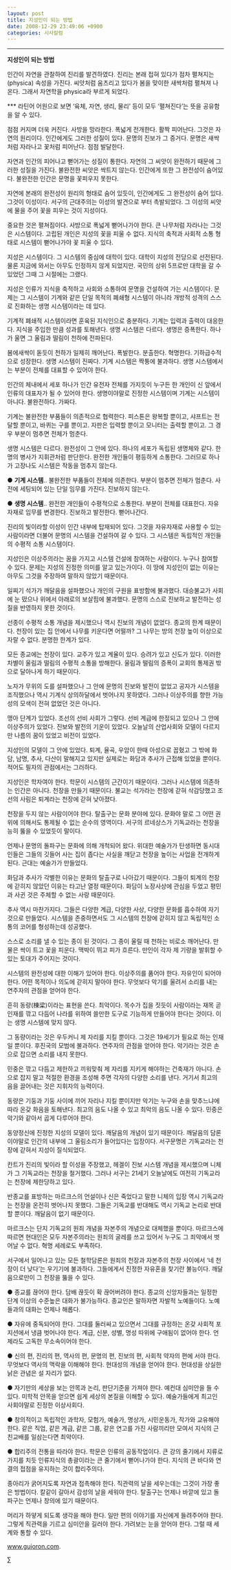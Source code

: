 ```yaml
---
layout: post
title: 지성인이 되는 방법
date: 2008-12-29 23:49:06 +0900
categories: 시사칼럼
---
```

****

**지성인이 되는 방법**

인간이 자연을 관찰하여 진리를 발견하였다. 진리는 본래 접혀 있다가 점차 펼쳐지는(physica) 속성을 가진다. 씨앗처럼 움츠리고 있다가 봄을 맞이한 새싹처럼 펼쳐져 나온다. 그래서 자연학을 physica라 부르게 되었다.

\*** 라틴어 어원으로 보면 ‘육체, 자연, 생리, 물리’ 등이 모두 ‘펼쳐진다’는 뜻을 공유함을 알 수 있다.

점점 커지며 더욱 커진다. 사방을 망라한다. 폭넓게 전개한다. 활짝 피어난다. 그것은 자연의 원리이다. 인간에게도 그러한 성질이 있다. 문명의 진보가 그 증거다. 문명은 새싹처럼 자라나고 꽃처럼 피어난다. 점점 발달한다.

자연과 인간의 피어나고 뻗어가는 성질이 통한다. 자연의 그 씨앗이 완전하기 때문에 그러한 성질을 가진다. 불완전한 씨앗은 싹트지 않는다. 인간에게 또한 그 완전성이 숨어있다. 불완전한 인간은 문명을 꽃피우지 못한다. 

자연에 본래의 완전성이 원리의 형태로 숨어 있듯이, 인간에게도 그 완전성이 숨어 있다. 그것이 이성이다. 서구의 근대주의는 이성의 발견으로 부터 촉발되었다. 그 이성의 씨앗에 물을 주어 꽃을 피우는 것이 지성이다.

중요한 것은 펼쳐짐이다. 사방으로 폭넓게 뻗어나가야 한다. 큰 나무처럼 자라나는 그것은 시스템이다. 고립된 개인은 지성의 꽃을 피울 수 없다. 지식의 축적과 사회적 소통 형태로 시스템이 뻗어나가야 꽃 피울 수 있다.

지성은 시스템이다. 그 시스템의 중심에 대학이 있다. 대학이 지성의 전당으로 선전된다. 물론 지금에 와서는 아무도 인정하지 않게 되었지만. 국민의 상위 5프로만 대학을 갈 수 있었던 그때 그 시절에는 그랬다.

지성은 인류가 지식을 축적하고 사회와 소통하여 문명을 건설하여 가는 시스템이다. 문제는 그 시스템이 기계와 같은 단일 목적의 폐쇄형 시스템이 아니라 개방적 성격의 스스로 진화하는 생명 시스템이라는 데 있다.

기계적 폐쇄적 시스템이라면 훈육된 지식인으로 충분하다. 기계는 입력과 출력이 대응한다. 지식을 주입한 만큼 성과를 토해낸다. 생명 시스템은 다르다. 생명은 증폭한다. 하나가 울면 그 울림과 떨림이 천하에 전파된다. 

봄에새싹이 돋듯이 천하가 일제히 깨어난다. 폭발한다. 분출한다. 혁명한다. 기하급수적으로 성장한다. 생명 시스템이 진짜다. 기계 시스템은 짝퉁에 불과하다. 생명 시스템에서는 부분이 전체를 대표할 수 있어야 한다. 

인간의 체내에서 세포 하나가 인간 유전자 전체를 가지듯이 누구든 한 개인이 신 앞에서 인류의 대표자가 될 수 있어야 한다. 생명이야말로 진정한 시스템이며 기계는 시스템이 아니다. 불완전하다. 가짜다.

기계는 불완전한 부품들이 의존적으로 협력한다. 피스톤은 왕복할 뿐이고, 샤프트는 전달할 뿐이고, 바퀴는 구를 뿐이고. 자판은 입력할 뿐이고 모니터는 출력할 뿐이고. 그 경우 부분이 멈추면 전체가 멈춘다. 

생명 시스템은 다르다. 완전성이 그 안에 있다. 하나의 세포가 독립된 생명체와 같다. 한 명의 병사가 지휘관처럼 판단한다. 완전한 개인들이 평등하게 소통한다. 그러므로 하나가 고장나도 시스템은 작동을 멈추지 않는다.

● **기계 시스템**.. 불완전한 부품들이 전체에 의존한다. 부분이 멈추면 전체가 멈춘다. 사전에 세팅되어 있는 단일 임무를 가진다. 진보하지 않는다.

● **생명 시스템**.. 완전한 개인들이 수평적으로 소통한다. 부분이 전체를 대표한다. 자유자재로 임무를 변경한다. 진보하고 발전한다. 뻗어나간다.

진리의 빛이라할 이성이 인간 내부에 탑재되어 있다. 그것을 자유자재로 사용할 수 있는 사람이라면 더불어 문명의 시스템을 건설하여 갈 수 있다. 그 시스템은 독립적인 개인들의 수평적 소통 시스템이다. 

지성인은 이상주의라는 꿈을 가지고 시스템 건설에 참여하는 사람이다. 누구나 참여할 수 있다. 문제는 지성의 진정한 의미를 알고 있는가이다. 이 땅에 지성인이 없는 이유는 아무도 그것을 주장하여 말하지 않았기 때문이다.

일찌기 석가가 깨달음을 설파했으나 개인의 구원을 표방함에 불과했다. 대승불교가 사회에 눈 떴으나 위에서 아래로의 보살핌에 불과했다. 문명의 스스로 진보하고 발전하는 성질을 반영하지 못한 것이다. 

선종이 수평적 소통 개념을 제시했으나 역시 진보의 개념이 없었다. 종교의 한계 때문이다. 천장이 있는 집 안에서 나무를 키운다면 어떨까? 그 나무는 방의 천장 높이 이상으로 자랄 수 없다. 분명한 한계가 있다.

모든 종교에는 천장이 있다. 교주가 있고 계율이 있다. 승려가 있고 신도가 있다. 이러한 차별이 울림과 떨림의 수평적 소통을 방해한다. 울림과 떨림의 증폭이 교회의 통제권 밖으로 달아나게 하기 때문이다.

노자가 무위의 도를 설파했으나 그 안에 문명의 진보와 발전이 없었고 공자가 시스템을 조직했으나 역시 기계식 상의하달에서 벗어나지 못하였다. 그러나 이상주의를 향한 가능성의 모색이 전혀 없었던 것은 아니다. 

맹아 단계가 있었다. 조선의 선비 사회가 그렇다. 선비 계급에 한정되고 있으나 그 안에 이상주의가 있었다. 진보와 발전의 기운이 있었다. 오늘날의 산업사회와 모델이 다르지만 나름의 꿈이 있었고 비전이 있었다.

지성인의 모델이 그 안에 있었다. 퇴계, 율곡, 우암이 한때 아성으로 꼽혔고 그 밖에 화담, 남명, 추사, 다산이 말해지고 있지만 실제로는 화담과 추사가 근접해 있었을 뿐이다. 적어도 필자의 관점에서는 그러하다. 

지성인은 학자여야 한다. 학문이 시스템의 근간이기 때문이다. 그러나 시스템에 의존하는 인간은 아니다. 천장을 만들기 때문이다. 불교는 석가라는 천장에 갇혀 삭감당했고 조선의 사림은 퇴계라는 천장에 갇혀 낮아졌다.

천장을 두지 않는 사람이어야 한다. 탈출구는 문화 분야에 있다. 문화야 말로 그 어떤 권위에 의해서도 통제될 수 없는 순수의 영역이다. 서구의 르네상스가 기독교라는 천장을 능히 뚫을 수 있었듯이 말이다.

언제나 문명의 돌파구는 문화에 의해 개척되어 왔다. 위대한 예술가가 탄생하면 동시대인들은 그들의 깃들어 사는 집이 좁다는 사실을 깨닫고 천장을 높이는 사업을 전개하게 된다. 근대는 예술가가 만들었다.

화담과 추사가 각별한 이유는 문화의 탈출구로 나아갔기 때문이다. 그들이 퇴계의 천장에 갇히지 않았던 이유는 타고난 열정 때문이다. 화담이 노장사상에 관심을 두었고 평민과 사귄 것은 주체할 수 없는 사랑 때문이다.

추사 역시 마찬가지다. 그들은 다양한 계급, 다양한 사상, 다양한 문화를 흡수하여 자기 것으로 만들었다. 시스템을 존중하면서도 그 시스템의 천장에 갇히지 않고 독립적인 소통의 코어를 형성하는데 성공했다.

스스로 소리를 낼 수 있는 종이 된 것이다. 그 종이 울릴 때 천하는 비로소 깨어난다. 만물은 싹이 트고 꽃을 피운다. 맥박이 뛰고 피가 흐른다. 만인이 각자 제 기량을 발휘할 수 있는 토대가 주어지는 것이다. 

시스템의 완전성에 대한 이해가 있어야 한다. 이상주의를 품어야 한다. 자유인이 되어야 한다. 어떤 목적이나 의도에 갇히지 말아야 한다. 무엇보다 악기를 울려서 소리를 내는 연주자의 관점을 얻어야 한다.

흔히 동량(棟梁)이라는 표현을 쓴다. 최악이다. 목수가 집을 짓듯이 사람이라는 재목 곧 인재를 깎고 다듬어 나라를 위하여 쓸만한 도구로 기능하게 만들어야 한다는 것이다. 이는 생명 시스템에 맞지 않다. 

그 동량이라는 것은 우두커니 제 자리를 지킬 뿐이다. 그것은 19세기가 필요로 하는 인재일 뿐이다. 후진국의 모범에 불과하다. 연주자의 관점을 얻어야 한다. 악기라는 것은 손으로 잡으면 소리를 내지 못한다. 

민중은 깎고 다듬고 제한하고 끼워맞춰 제 자리를 지키게 해야하는 건축재가 아니다. 손으로 잡지 말고 적절한 환경을 조성해 주면 각자의 다양한 소리를 낸다. 거기서 최고의 음을 끌어내는 것은 지휘자의 능력이다.

동량은 기둥과 기둥 사이에 끼어 자리나 지킬 뿐이지만 악기는 누구와 손을 맞추느냐에 따라 온갖 화음을 토해낸다. 최고의 음도 나올 수 있고 최악의 음도 나올 수 있다. 민중은 악기와 같아서 곱게 다루어야 한다.

동양정신에 진정한 지성의 모델이 있다. 깨달음의 개념이 있기 때문이다. 깨달음의 담론이야말로 인간의 내부에 그 울림소리가 들어있다는 입장이다. 서구문명은 기독교라는 천장에 갇혀서 지성이 질식되었다.

칸트가 진리의 빛이라 할 이성을 주장했고, 헤겔이 진보 시스템 개념을 제시했으며 니체가 그 기독교라는 천장을 철거했다. 그러나 서구는 21세기 오늘날에도 여전히 기독교라는 천장에 제한당하고 있다. 

반종교를 표방하는 마르크스의 언설이나 신은 죽었다고 말한 니체의 입장 역시 기독교라는 천장을 온전히 벗어나지 못했다. 그들은 기독교를 반대해도 역시 기독교 논리로 반대할 뿐이다. 깨달음이 없기 때문이다.

마르크스는 단지 기독교의 원죄 개념을 자본주의 개념으로 대체했을 뿐이다. 마르크스에 따르면 현대인은 모두 자본주의라는 원죄의 굴레를 쓰고 있어서 누구도 그 죄악에서 벗어날 수 없다. 혁명 세례로도 부족하다.

서구에서 일어나고 있는 모든 철학담론은 원죄의 천장과 자본주의 천장 사이에서 ‘네 천장이 더 낮다’는 우기기에 불과하다. 그들에게서 진정한 자유혼을 찾기란 불능이다. 깨달음으로만이 그 천장을 뚫을 수 있다.

● 종교를 끊어야 한다. 담배 끊듯이 확 끊어버려야 한다. 종교의 신앙자들과는 일정한 단계 이상의 수준높은 대화가 불가능하다. 종교인은 말하자면 자발적 노예들이다. 노예들과의 대화는 언제나 해롭다. 

● 자유에 중독되어야 한다. 그대를 둘러싸고 있으면서 그대를 규정하는 온갖 사회적 포지션에서 냉큼 벗어나야 한다. 계급, 신분, 성별, 명성 따위에 구애됨이 없어야 한다. 언제라도 고독한 무소속이어야 한다. 

● 신의 편, 진리의 편, 역사의 편, 문명의 편, 진보의 편, 사회적 약자의 편에 서야 한다. 무엇보다 역사의 맥락을 이해해야 한다. 현대성의 개념을 얻어야 한다. 현대성을 상실한 낡은 관념은 설 자리가 없다. 

● 자기만의 세상을 보는 안목과 논리, 판단기준을 가져야 한다. 예컨대 심미안을 들 수 있다. 미학적 안목을 얻으면 쉽게 세상의 본질을 이해할 수 있다. 예술가들에게 최고인 사회야말로 진정한 이상사회다. 

● 창의적이고 독립적인 과학자, 모험가, 예술가, 명상가, 시민운동가, 작가와 교유해야 한다. 같은 직업, 같은 계급, 같은 그룹, 같은 연고를 가진 사람끼리만 모여서 지식의 근친교배를 일삼는다면 최악이다. 

● 합리주의 전통을 따라야 한다. 학문은 인류의 공동작업이다. 큰 강의 줄기에서 지류로 가지를 치듯 인류지식의 총괄이라는 큰 줄기에서 뻗어나가야 한다. 지식의 큰 바다와 연결의 접점을 유지하는 것이 합리주의다. 

종아리가 굵어지도록 자연과 접촉해야 한다. 직관력의 날을 세우는데는 그것이 가장 좋은 방법이다. 칼같이 갈아서 감성의 날을 세워야 한다. 탈출구는 언제나 바깥에 있고 돌파구는 언제나 창의에 있기 때문이다.

머리가 하얗게 되도록 생각을 해야 한다. 일만 편의 이야기를 자신에게 들려주어야 한다. 그렇게 직관력을 기르고 심미안을 길러야 한다. 가려보는 눈을 얻어야 한다. 그럴 때 세계와 통할 수 있다. 



www.gujoron.com.

∑